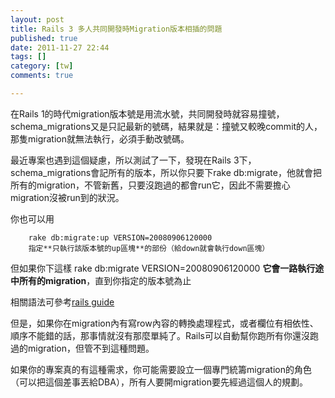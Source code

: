 ```yaml
---
layout: post
title: Rails 3 多人共同開發時Migration版本相插的問題
published: true
date: 2011-11-27 22:44
tags: []
category: [tw]
comments: true

---
```



在Rails 1的時代migration版本號是用流水號，共同開發時就容易撞號，schema_migrations又是只記最新的號碼，結果就是：撞號又較晚commit的人，那隻migration就無法執行，必須手動改號碼。

最近專案也遇到這個疑慮，所以測試了一下，發現在Rails 3下，schema_migrations會記所有的版本，所以你只要下rake db:migrate，他就會把所有的migration，不管新舊，只要沒跑過的都會run它，因此不需要擔心migration沒被run到的狀況。

你也可以用

		rake db:migrate:up VERSION=20080906120000
		指定**只執行該版本號的up區塊**的部份（給down就會執行down區塊）

但如果你下這樣
		rake db:migrate VERSION=20080906120000
		**它會一路執行途中所有的migration**，直到你指定的版本號為止

相關語法可參考[rails guide][1]


但是，如果你在migration內有寫row內容的轉換處理程式，或者欄位有相依性、順序不能錯的話，那事情就沒有那麼單純了。Rails可以自動幫你跑所有你還沒跑過的migration，但管不到這種問題。

如果你的專案真的有這種需求，你可能需要設立一個專門統籌migration的角色（可以把這個差事丟給DBA），所有人要開migration要先經過這個人的規劃。

[1]: http://guides.rubyonrails.org/migrations.html#being-specific
